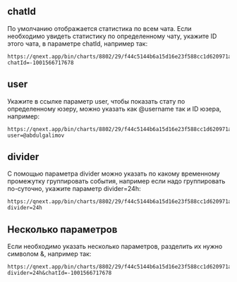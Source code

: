 ## chatId
По умолчанию отображается статистика по всем чата. Если необходимо увидеть статистику по определенному чату, укажите ID этого чата, в параметре chatId, например так:
```
https://qnext.app/bin/charts/8802/29/f44c5144b6a15d16e23f588cc1d620971a7418f5?chatId=-1001566717678
```

## user
Укажите в ссылке параметр user, чтобы показать стату по определенному юзеру, можно указать как @username так и ID юзера, например:
```
https://qnext.app/bin/charts/8802/29/f44c5144b6a15d16e23f588cc1d620971a7418f5?user=@abdulgalimov
```

## divider
С помощью параметра divider можно указать по какому временному промежутку группировать события,
например если надо группировать по-суточно, укажите параметр divider=24h:
```
https://qnext.app/bin/charts/8802/29/f44c5144b6a15d16e23f588cc1d620971a7418f5?divider=24h
```
## Несколько параметров
Если необходимо указать несколько параметров, разделить их нужно символом &, например так:
```
https://qnext.app/bin/charts/8802/29/f44c5144b6a15d16e23f588cc1d620971a7418f5?divider=24h&chatId=-1001566717678
```
